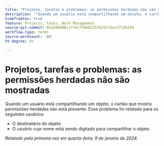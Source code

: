 ```yaml
---
title: "Projetos, tarefas e problemas: as permissões herdadas não são mostradas"
description: '"Quando um usuário está compartilhando um objeto, o cartão que mostra permissões herdadas não está presente. ”'
hidefromtoc: true
feature: Projects, Tasks, Work Management
source-git-commit: 6bab9d008c17141758b023578297c0ac3713b29d
workflow-type: tm+mt
source-wordcount: '80'
ht-degree: 5%

---
```



# Projetos, tarefas e problemas: as permissões herdadas não são mostradas

Quando um usuário está compartilhando um objeto, o cartão que mostra permissões herdadas não está presente. Esse problema foi relatado para os seguintes usuários:

* O destinatário do objeto
* O usuário cujo nome está sendo digitado para compartilhar o objeto

_Relatado pela primeira vez em quarta-feira, 9 de janeiro de 2024._

